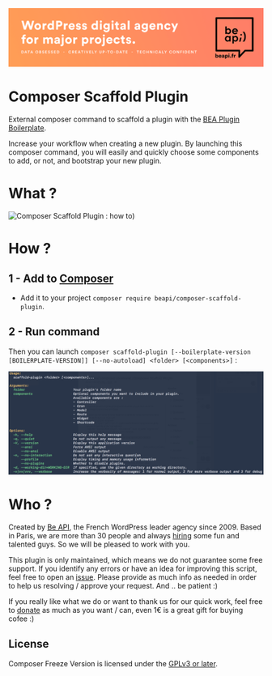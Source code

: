 <a href="https://beapi.fr">![Be API Github Banner](banner-github.png)</a>

# Composer Scaffold Plugin

External composer command to scaffold a plugin with the [BEA Plugin Boilerplate](https://github.com/BeAPI/bea-plugin-boilerplate).

Increase your workflow when creating a new plugin. By launching this composer command, you will easily and quickly choose some components to add, or not, and bootstrap your new plugin.

# What ?

![Composer Scaffold Plugin : how to)](https://blog.beapi.fr/wp-content/uploads/2018/06/bea-composer-scaffold-plugin.gif)

# How ?

## 1 - Add to [Composer](http://composer.rarst.net/)

- Add it to your project `composer require beapi/composer-scaffold-plugin`.

## 2 - Run command 

Then you can launch `composer scaffold-plugin [--boilerplate-version [BOILERPLATE-VERSION]] [--no-autoload] <folder> [<components>]` :

![List of arguments](screenshot.png)

# Who ?

Created by [Be API](https://beapi.fr), the French WordPress leader agency since 2009. Based in Paris, we are more than 30 people and always [hiring](https://beapi.workable.com) some fun and talented guys. So we will be pleased to work with you.

This plugin is only maintained, which means we do not guarantee some free support. If you identify any errors or have an idea for improving this script, feel free to open an [issue](../../issues/new). Please provide as much info as needed in order to help us resolving / approve your request. And .. be patient :)

If you really like what we do or want to thank us for our quick work, feel free to [donate](https://www.paypal.me/BeAPI) as much as you want / can, even 1€ is a great gift for buying cofee :)

## License

Composer Freeze Version is licensed under the [GPLv3 or later](LICENSE.md).
